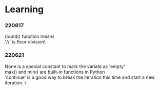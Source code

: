 # Learning
### 220617
round() function means\
'//' is floor division\
### 220621
None is a special constant to mark the variate as 'empty'\
max() and min() are built-in functions in Python\
'continue' is a good way to break the iteration this time and start a new iteration. \
